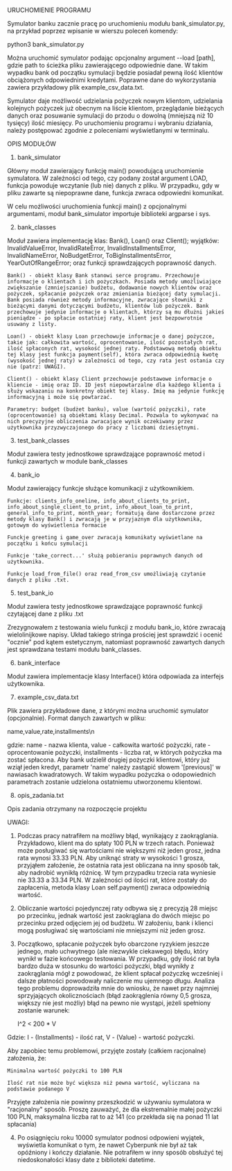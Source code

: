 URUCHOMIENIE PROGRAMU

Symulator banku zacznie pracę po uruchomieniu modułu bank_simulator.py, na przykład poprzez wpisanie w wierszu poleceń komendy:

python3 bank_simulator.py

Można uruchomić symulator podając opcjonalny argument --load [path], gdzie path to ścieżka pliku zawierającego odpowiednie dane. W takim wypadku bank od początku symulacji będzie posiadał pewną ilość klientów obciążonych odpowiednimi kredytami. Poprawne dane do wykorzystania zawiera przykładowy plik example_csv_data.txt.

Symulator daje możliwość udzielania pożyczek nowym klientom, udzielania kolejnych pożyczek już obecnym na liście klientom, przeglądanie bieżących danych oraz posuwanie symulacji do przodu o dowolną (mniejszą niż 10 tysięcy) ilość miesięcy. Po uruchomieniu programu i wybraniu działania, należy postępować zgodnie z poleceniami wyświetlanymi w terminalu.

OPIS MODUŁÓW

1. bank_simulator

Główny moduł zawierający funkcję main() powodującą uruchomienie symulatora. W zależności od tego, czy podany został argument LOAD, funkcja powoduje wczytanie (lub nie) danych z pliku. W przypadku, gdy w pliku zawarte są niepoprawne dane, funkcja zwraca odpowiedni komunikat.

W celu możliwości uruchomienia funkcji main() z opcjonalnymi argumentami, moduł bank_simulator importuje biblioteki argparse i sys.

2. bank_classes

Moduł zawiera implementację klas: Bank(), Loan() oraz Client(); wyjątków: InvalidValueError, InvalidRateError, InvalidInstallmentsError, InvalidNameError, NoBudgetError, ToBigInstallmentsError, YearOutOfRangeError; oraz funkcji sprawdzających poprawność danych.

    Bank() - obiekt klasy Bank stanowi serce programu. Przechowuje informacje o klientach i ich pożyczkach. Posiada metody umożliwiające zwiększanie (zmniejszanie) budżetu, dodawanie nowych klientów oraz pożyczek, spłacanie pożyczek oraz zmieniania bieżącej daty symulacji. Bank posiada również metody informacyjne, zwracające słowniki z bieżącymi danymi dotyczącymi budżetu, klientów lub pożyczek. Bank przechowuje jedynie informacje o klientach, którzy są mu dłużni jakieś pieniądze - po spłacie ostatniej raty, klient jest bezpowrotnie usuwany z listy.

    Loan() - obiekt klasy Loan przechowuje informacje o danej pożyczce, takie jak: całkowita wartość, oprocentowanie, ilość pozostałych rat, ilość spłaconych rat, wysokość jednej raty. Podstawową metodą obiektu tej klasy jest funkcja payment(self), która zwraca odpowiednią kwotę (wysokość jednej raty) w zależności od tego, czy rata jest ostania czy nie (patrz: UWAGI).

    Client() - obiekt klasy Client przechowuje podstawowe informacje o kliencie - imię oraz ID. ID jest niepowtarzalne dla każdego klienta i służy wskazaniu na konkretny obiekt tej klasy. Imię ma jedynie funkcję informacyjną i może się powtarzać.

    Parametry: budget (budżet banku), value (wartość pożyczki), rate (oprocentowanie) są obiektami klasy Decimal. Pozwala to wykonywać na nich precyzyjne obliczenia zwracające wynik oczekiwany przez użytkownika przyzwyczajonego do pracy z liczbami dziesiętnymi.

3. test_bank_classes

Moduł zawiera testy jednostkowe sprawdzające poprawność metod i funkcji zawartych w module bank_classes

4. bank_io

Moduł zawierający funkcje służące komunikacji z użytkownikiem.

    Funkcje: clients_info_oneline, info_about_clients_to_print, info_about_single_client_to_print, info_about_loan_to_print, general_info_to_print, month_year; formatują dane dostarczone przez metody klasy Bank() i zwracają je w przyjaznym dla użytkownika, gotowym do wyświetlenia formacie

    Funckje greeting i game_over zwracają komunikaty wyświetlane na początku i końcu symulacji

    Funkcje 'take_correct...' służą pobieraniu poprawnych danych od użytkownika.

    Funkcje load_from_file() oraz read_from_csv umożliwiają czytanie danych z pliku .txt.

5. test_bank_io

Moduł zawiera testy jednostkowe sprawdzające poprawność funkcji czytającej dane z pliku .txt

Zrezygnowałem z testowania wielu funkcji z modułu bank_io, które zwracają wielolinijkowe napisy. Układ takiego stringa prościej jest sprawdzić i ocenić "ocznie" pod kątem estetycznym, natomiast poprawność zawartych danych jest sprawdzana testami modułu bank_classes.

6. bank_interface

Moduł zawiera implementacje klasy Interface() która odpowiada za interfejs użytkownika.

7. example_csv_data.txt

Plik zawiera przykładowe dane, z którymi można uruchomić symulator (opcjonalnie). Format danych zawartych w pliku:

name,value,rate,installments\n

gdzie: name - nazwa klienta, value - całkowita wartość pożyczki, rate - oprocentowanie pożyczki, installments - liczba rat, w których pożyczka ma zostać spłacona.
Aby bank udzielił drugiej pożyczki klientowi, który już wziął jeden kredyt, parametr 'name' należy zastąpić słowem '[previous]' w nawiasach kwadratowych. W takim wypadku pożyczka o odopowiednich parametrach zostanie udzielona ostatniemu utworzonemu klientowi.

8. opis_zadania.txt

Opis zadania otrzymany na rozpoczęcie projektu

UWAGI:

1. Podczas pracy natrafiłem na możliwy błąd, wynikający z zaokrąglania. Przykładowo, klient ma do spłaty 100 PLN w trzech ratach. Ponieważ może posługiwać się wartościami nie większymi niż jeden grosz, jedna rata wynosi 33.33 PLN. Aby uniknąć straty w wysokości 1 grosza, przyjąłem założenie, że ostatnia rata jest obliczana na inny sposób tak, aby nadrobić wynikłą różnicę. W tym przypadku trzecia rata wyniesie nie 33.33 a 33.34 PLN. W zależności od ilości rat, które zostały do zapłacenia, metoda klasy Loan self.payment() zwraca odpowiednią wartość.

2. Obliczanie wartości pojedynczej raty odbywa się z precyzją 28 miejsc po przecinku, jednak wartość jest zaokrąglana do dwóch miejsc po przecinku przed odjęciem jej od budżetu. W założeniu, bank i klienci mogą posługiwać się wartościami nie mniejszymi niż jeden grosz.

3. Początkowo, spłacanie pożyczek było obarczone ryzykiem jeszcze jednego, mało uchwytnego (ale niezwykle ciekawego) błędu, który wynikł w fazie końcowego testowania. W przypadku, gdy ilość rat była bardzo duża w stosunku do wartości pożyczki, błąd wynikły z zaokrąglania mógł z powodować, że klient spłacał pożyczkę wcześniej i dalsze płatności powodowały naliczenie mu ujemnego długu.
Analiza tego problemu doprowadziła mnie do wniosku, że nawet przy najmniej sprzyjających okolicznościach (błąd zaokrąglenia równy 0,5 grosza, większy nie jest możliy) błąd na pewno nie wystąpi, jeżeli spełniony zostanie warunek:

    I^2 < 200 * V

Gdzie: I - (Installments) - ilość rat, V - (Value) - wartość pożyczki.

Aby zapobiec temu problemowi, przyjęte zostały (całkiem racjonalne) założenia, że:

    Minimalna wartość pożyczki to 100 PLN

    Ilość rat nie może być większa niż pewna wartość, wyliczana na podstawie podanego V

Przyjęte założenia nie powinny przeszkodzić w używaniu symulatora w "racjonalny" sposób. Proszę zauważyć, że dla ekstremalnie małej pożyczki 100 PLN, maksymalna liczba rat to aż 141 (co przekłada się na ponad 11 lat spłacania)

4. Po osiągnięciu roku 10000 symulator podnosi odpowieni wyjątek, wyświetla komunikat o tym, że nawet Cyberpunk nie był aż tak opóźniony i kończy działanie. Nie potrafiłem w inny sposób obsłużyć tej niedoskonałości klasy date z biblioteki datetime.